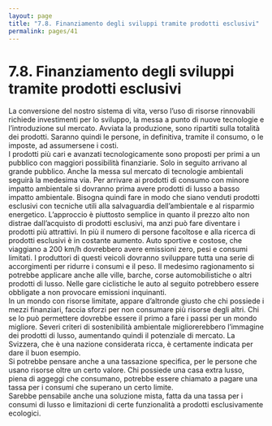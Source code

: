 ```yaml
---
layout: page
title: "7.8. Finanziamento degli sviluppi tramite prodotti esclusivi"
permalink: pages/41
---
```


# 7.8\. Finanziamento degli sviluppi tramite prodotti esclusivi

La conversione del nostro sistema di vita, verso l’uso di risorse rinnovabili richiede investimenti per lo sviluppo, la messa a punto di nuove tecnologie e l’introduzione sul mercato. Avviata la produzione, sono ripartiti sulla totalità dei prodotti. Saranno quindi le persone, in definitiva, tramite il consumo, o le imposte, ad assumersene i costi.  
 I prodotti più cari e avanzati tecnologicamente sono proposti per primi a un pubblico con maggiori possibilità finanziarie. Solo in seguito arrivano al grande pubblico. Anche la messa sul mercato di tecnologie ambientali seguirà la medesima via. Per arrivare ai prodotti di consumo con minore impatto ambientale si dovranno prima avere prodotti di lusso a basso impatto ambientale. Bisogna quindi fare in modo che siano venduti prodotti esclusivi con tecniche utili alla salvaguardia dell’ambientale e al risparmio energetico. L’approccio è piuttosto semplice in quanto il prezzo alto non distrae dall’acquisto di prodotti esclusivi, ma anzi può fare diventare i prodotti più attrattivi. In più il numero di persone facoltose e alla ricerca di prodotti esclusivi è in costante aumento. Auto sportive e costose, che viaggiano a 200 km/h dovrebbero avere emissioni zero, pesi e consumi limitati. I produttori di questi veicoli dovranno sviluppare tutta una serie di accorgimenti per ridurre i consumi e il peso. Il medesimo ragionamento si potrebbe applicare anche alle ville, barche, corse automobilistiche o altri prodotti di lusso. Nelle gare ciclistiche le auto al seguito potrebbero essere obbligate a non provocare emissioni inquinanti.  
 In un mondo con risorse limitate, appare d’altronde giusto che chi possiede i mezzi finanziari, faccia sforzi per non consumare più risorse degli altri. Chi se lo può permettere dovrebbe essere il primo a fare i passi per un mondo migliore. Severi criteri di sostenibilità ambientale migliorerebbero l’immagine dei prodotti di lusso, aumentando quindi il potenziale di mercato. La Svizzera, che è una nazione considerata ricca, è certamente indicata per dare il buon esempio.  
 Si potrebbe pensare anche a una tassazione specifica, per le persone che usano risorse oltre un certo valore. Chi possiede una casa extra lusso, piena di aggeggi che consumano, potrebbe essere chiamato a pagare una tassa per i consumi che superano un certo limite.  
 Sarebbe pensabile anche una soluzione mista, fatta da una tassa per i consumi di lusso e limitazioni di certe funzionalità a prodotti esclusivamente ecologici.

